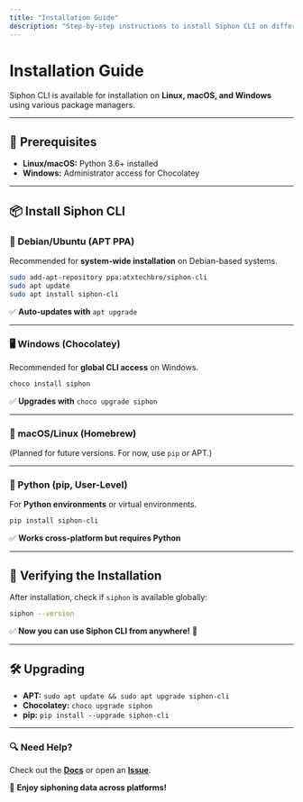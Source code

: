 ```yaml
---
title: "Installation Guide"
description: "Step-by-step instructions to install Siphon CLI on different platforms."
---
```


# Installation Guide  

Siphon CLI is available for installation on **Linux, macOS, and Windows** using various package managers.

---

## **🔹 Prerequisites**  
- **Linux/macOS:** Python 3.6+ installed  
- **Windows:** Administrator access for Chocolatey  

---

## **📦 Install Siphon CLI**  

### **🐧 Debian/Ubuntu (APT PPA)**
Recommended for **system-wide installation** on Debian-based systems.
```bash
sudo add-apt-repository ppa:atxtechbro/siphon-cli
sudo apt update
sudo apt install siphon-cli
```
✅ **Auto-updates with** `apt upgrade`  

---

### **🖥️ Windows (Chocolatey)**
Recommended for **global CLI access** on Windows.
```powershell
choco install siphon
```
✅ **Upgrades with** `choco upgrade siphon`  

---

### **🍎 macOS/Linux (Homebrew)**
(Planned for future versions. For now, use `pip` or APT.)

---

### **🐍 Python (pip, User-Level)**
For **Python environments** or virtual environments.
```bash
pip install siphon-cli
```
✅ **Works cross-platform but requires Python**  

---

## **📌 Verifying the Installation**
After installation, check if `siphon` is available globally:
```bash
siphon --version
```

✅ **Now you can use Siphon CLI from anywhere!** 🚀

---

## **🛠️ Upgrading**
- **APT:** `sudo apt update && sudo apt upgrade siphon-cli`  
- **Chocolatey:** `choco upgrade siphon`  
- **pip:** `pip install --upgrade siphon-cli`  

---

### **🔍 Need Help?**
Check out the **[Docs](https://docs.siphon-cli.com/)** or open an **[Issue](https://github.com/atxtechbro/siphon/issues)**.

🚀 **Enjoy siphoning data across platforms!**
```
